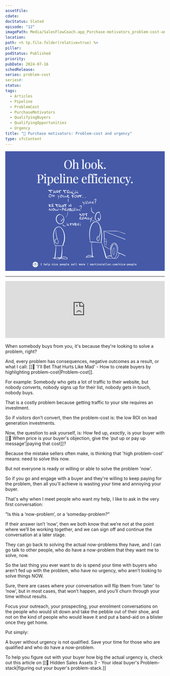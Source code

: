 ```yaml
---
assetFile: 
cdate: 
docStatus: Slated
episode: "12"
imagePath: Media/SalesFlowCoach.app_Purchase-motivators_problem-cost-and-urgency_MartinStellar.png
location: 
path: <% tp.file.folder(relative=true) %>
pillar: 
podStatus: Published
priority: 
pubDate: 2024-07-16
schedRelease: 
series: problem-cost
series#: 
status: 
tags:
  - Articles
  - Pipeline
  - ProblemCost
  - PurchaseMotivators
  - QualifyingBuyers
  - QualifyingOpportunities
  - Urgency
title: "📄 Purchase motivators: Problem-cost and urgency"
type: sfcContent
---
```


![](Media/SalesFlowCoach.app_Purchase-motivators_problem-cost-and-urgency_MartinStellar.png)

---

<iframe width="100%" height="180" frameborder="no" scrolling="no" seamless="" src="https://share.transistor.fm/e/2c5297c8"></iframe>

When somebody buys from you, it's because they're looking to solve a problem, right?

And, every problem has consequences, negative outcomes as a result, or what I call: [[📄 'I'll Bet That Hurts Like Mad' - How to create buyers by highlighting problem-cost|Problem-cost]].

For example: Somebody who gets a lot of traffic to their website, but nobody converts, nobody signs up for their list, nobody gets in touch, nobody buys.

That is a costly problem because getting traffic to your site requires an investment.

So if visitors don’t convert, then the problem-cost is: the low ROI on lead generation investments.

Now, the question to ask yourself, is: How fed up, *exactly*, is your buyer with [[📄 When price is your buyer's objection, give the 'put up or pay up message'|paying that cost]]?

Because the mistake sellers often make, is thinking that 'high problem-cost' means: need to solve this now.

But not everyone is ready or willing or able to solve the problem 'now'.

So if you go and engage with a buyer and they're willing to keep paying for the problem, then all you'll achieve is wasting your time and annoying your buyer.

That's why when I meet people who want my help, I like to ask in the very first conversation:

"Is this a ‘now-problem’, or a ‘someday-problem?"

If their answer isn’t ‘now’, then we both know that we’re not at the point where we’ll be working together, and we can sign off and continue the conversation at a later stage.

They can go back to solving the actual now-problems they have, and I can go talk to other people, who do have a now-problem that they want me to solve, now.

So the last thing you ever want to do is spend your time with buyers who aren’t fed up with the problem, who have no urgency, who aren’t looking to solve things NOW.

Sure, there are cases where your conversation will flip them from ‘later’ to ‘now’, but in most cases, that won’t happen, and you’ll churn through your time without results.

Focus your outreach, your prospecting, your enrolment conversations on the people who would sit down and take the pebble out of their shoe, and not on the kind of people who would leave it and put a band-aid on a blister once they get home.

Put simply:

A buyer without urgency is not qualified. Save your time for those who are qualified and who do have a now-problem.

To help you figure out with your buyer how big the actual urgency is, check out this article on [[📄 Hidden Sales Assets 3 - Your ideal buyer's Problem-stack|figuring out your buyer's problem-stack.]]

